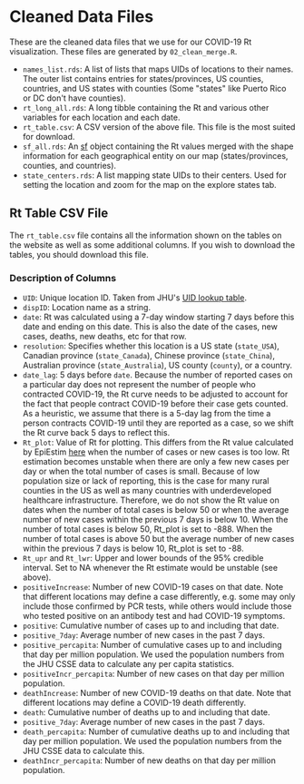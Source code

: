 # Cleaned Data Files

These are the cleaned data files that we use for our COVID-19 Rt visualization.
These files are generated by `02_clean_merge.R`.

+ `names_list.rds`: A list of lists that maps UIDs of locations to their names.
  The outer list contains entries for states/provinces, US counties, countries,
  and US states with counties (Some "states" like Puerto Rico or DC don't have
  counties).
+ `rt_long_all.rds`: A long tibble containing the Rt and various other variables
  for each location and each date.
+ `rt_table.csv`: A CSV version of the above file. This file is the most suited
  for download.
+ `sf_all.rds`: An [sf](https://cran.r-project.org/package=sf) object containing
  the Rt values merged with the shape information for each geographical entity
  on our map (states/provinces, counties, and countries).
+ `state_centers.rds`: A list mapping state UIDs to their centers. Used for
  setting the location and zoom for the map on the explore states tab.

## Rt Table CSV File

The `rt_table.csv` file contains all the information shown on the tables on
the website as well as some additional columns. If you wish to download the
tables, you should download this file.

### Description of Columns

+ `UID`: Unique location ID. Taken from JHU's [UID lookup
  table](https://github.com/CSSEGISandData/COVID-19/blob/master/csse_covid_19_data/UID_ISO_FIPS_LookUp_Table.csv).
+ `dispID`: Location name as a string.
+ `date`: Rt was calculated using a 7-day window starting 7 days before this
  date and ending on this date. This is also the date of the cases, new cases,
  deaths, new deaths, etc for that row.
+ `resolution`: Specifies whether this location is a US state (`state_USA`),
  Canadian province (`state_Canada`), Chinese province (`state_China`),
  Australian province (`state_Australia`), US county (`county`), or a country.
+ `date_lag`: 5 days before `date`. Because the number of reported cases on a
  particular day does not represent the number of people who contracted
  COVID-19, the Rt curve needs to be adjusted to account for the fact that
  people contract COVID-19 before their case gets counted. As a heuristic, we
  assume that there is a 5-day lag from the time a person contracts COVID-19
  until they are reported as a case, so we shift the Rt curve back 5 days to
  reflect this.
+ `Rt_plot`: Value of Rt for plotting. This differs from the Rt value calculated
  by EpiEstim
  [here](https://github.com/lin-lab/COVID19-Rt/tree/master/initial_estimates)
  when the number of cases or new cases is too low. Rt estimation becomes
  unstable when there are only a few new cases per day or when the total number
  of cases is small. Because of low population size or lack of reporting, this
  is the case for many rural counties in the US as well as many countries with
  underdeveloped healthcare infrastructure. Therefore, we do not show the Rt
  value on dates when the number of total cases is below 50 or when the average
  number of new cases within the previous 7 days is below 10. When the number of
  total cases is below 50, Rt_plot is set to -888. When the number of total
  cases is above 50 but the average number of new cases within the previous 7
  days is below 10, Rt_plot is set to -88.
+ `Rt_upr` and `Rt_lwr`: Upper and lower bounds of the 95% credible interval.
  Set to NA whenever the Rt estimate would be unstable (see above).
+ `positiveIncrease`: Number of new COVID-19 cases on that date. Note that
  different locations may define a case differently, e.g. some may only include
  those confirmed by PCR tests, while others would include those who tested
  positive on an antibody test and had COVID-19 symptoms.
+ `positive`: Cumulative number of cases up to and including that date.
+ `positive_7day`: Average number of new cases in the past 7 days.
+ `positive_percapita`: Number of cumulative cases up to and including that day
  per million population. We used the population numbers from the JHU CSSE data
  to calculate any per capita statistics.
+ `positiveIncr_percapita`: Number of new cases on that day per million
  population.
+ `deathIncrease`: Number of new COVID-19 deaths on that date. Note that different
  locations may define a COVID-19 death differently.
+ `death`: Cumulative number of deaths up to and including that date.
+ `positive_7day`: Average number of new cases in the past 7 days.
+ `death_percapita`: Number of cumulative deaths up to and including that day
  per million population.
  We used the population numbers from the JHU CSSE data to calculate this.
+ `deathIncr_percapita`: Number of new deaths on that day per million
  population.
